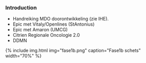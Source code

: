 ### Introduction

* Handreiking MDO doorontwikkeling (zie IHE).
* Epic met Vitaly/Openlines (StAntonius)
* Epic met Amaron (UMCG)
* Citrien Regionale Oncologie 2.0
* DDMN
 
{% include img.html img="fase1b.png" caption="Fase1b schets" width="70%" %}